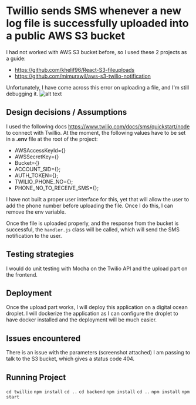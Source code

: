 # Twillio sends SMS whenever a new log file is successfully uploaded into a public AWS S3 bucket
I had not worked with AWS S3 bucket before, so I used these 2 projects as a guide:
* https://github.com/khelif96/React-S3-fileuploads
* https://github.com/mimurawil/aws-s3-twilio-notification

Unfortunately, I have come across this error on uploading a file, and I'm still debugging it.
![alt text](https://i.imgur.com/2Go0Au5.png)

## Design decisions / Assumptions
I used the following docs https://www.twilio.com/docs/sms/quickstart/node to connect with Twillio.
At the moment, the following values have to be set in a **.env** file at the root of the project:

* AWSAccessKeyId={}
* AWSSecretKey={}
* Bucket={}
* ACCOUNT_SID={};
* AUTH_TOKEN={};
* TWILIO_PHONE_NO={};
* PHONE_NO_TO_RECEIVE_SMS={};

I have not built a proper user interface for this, yet that will allow the user to add the phone number before uploading the file. Once I do this, I can remove the env variable.

Once the file is uploaded properly, and the response from the bucket is successful, the `handler.js` class will be called, which will send the SMS notification to the user.

## Testing strategies
I would do unit testing with Mocha on the Twilio API and the upload part on the frontend.

## Deployment
Once the upload part works, I will deploy this application on a digital ocean droplet. I will dockerize the application as I can configure the droplet to have docker installed and the deployment will be much easier.

## Issues encountered
There is an issue with the parameters (screenshot attached) I am passing to talk to the S3 bucket, which gives a status code 404.

## Running Project
`cd twillio`
`npm install`
`cd ..`
`cd backend`
`npm install`
`cd ..`
`npm install`
`npm start`